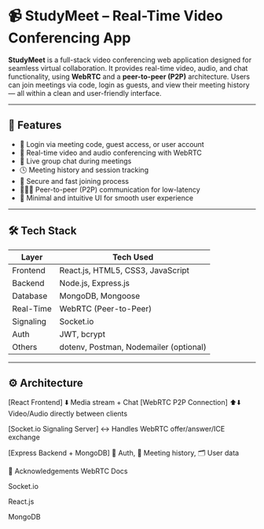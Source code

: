 # 📹 StudyMeet – Real-Time Video Conferencing App

**StudyMeet** is a full-stack video conferencing web application designed for seamless virtual collaboration. It provides real-time video, audio, and chat functionality, using **WebRTC** and a **peer-to-peer (P2P)** architecture. Users can join meetings via code, login as guests, and view their meeting history — all within a clean and user-friendly interface.

---

## 🌟 Features

- 🔐 Login via meeting code, guest access, or user account  
- 🎥 Real-time video and audio conferencing with WebRTC  
- 💬 Live group chat during meetings  
- 🕓 Meeting history and session tracking  
- 📩 Secure and fast joining process  
- 🧑‍🤝‍🧑 Peer-to-peer (P2P) communication for low-latency  
- 🧼 Minimal and intuitive UI for smooth user experience

---

## 🛠️ Tech Stack

| Layer        | Tech Used                         |
|--------------|-----------------------------------|
| Frontend     | React.js, HTML5, CSS3, JavaScript |
| Backend      | Node.js, Express.js               |
| Database     | MongoDB, Mongoose                 |
| Real-Time    | WebRTC (Peer-to-Peer)             |
| Signaling    | Socket.io                         |
| Auth         | JWT, bcrypt                       |
| Others       | dotenv, Postman, Nodemailer (optional)

---

## ⚙️ Architecture

[React Frontend]
   ⬇️ Media stream + Chat
[WebRTC P2P Connection]
   ⬆️⬇️ Video/Audio directly between clients

[Socket.io Signaling Server]
   ↔️ Handles WebRTC offer/answer/ICE exchange

[Express Backend + MongoDB]
   🔐 Auth, 🧾 Meeting history, 🗂 User data

🙌 Acknowledgements
WebRTC Docs

Socket.io

React.js

MongoDB



